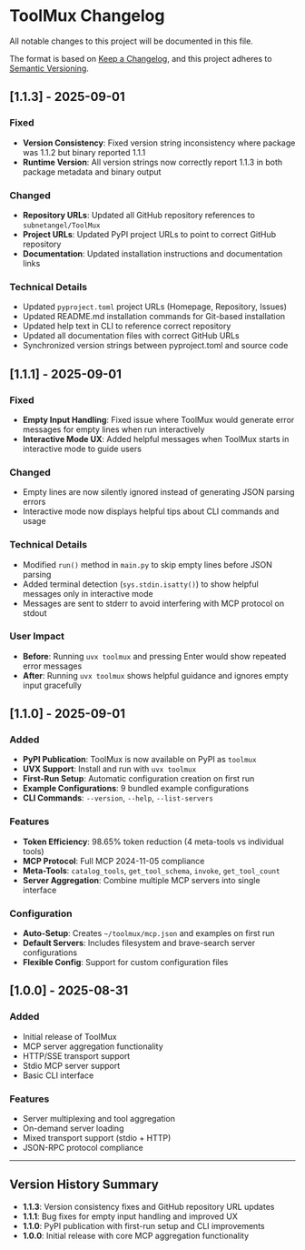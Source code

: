 # ToolMux Changelog

All notable changes to this project will be documented in this file.

The format is based on [Keep a Changelog](https://keepachangelog.com/en/1.0.0/),
and this project adheres to [Semantic Versioning](https://semver.org/spec/v2.0.0.html).

## [1.1.3] - 2025-09-01

### Fixed
- **Version Consistency**: Fixed version string inconsistency where package was 1.1.2 but binary reported 1.1.1
- **Runtime Version**: All version strings now correctly report 1.1.3 in both package metadata and binary output

### Changed
- **Repository URLs**: Updated all GitHub repository references to `subnetangel/ToolMux`
- **Project URLs**: Updated PyPI project URLs to point to correct GitHub repository
- **Documentation**: Updated installation instructions and documentation links

### Technical Details
- Updated `pyproject.toml` project URLs (Homepage, Repository, Issues)
- Updated README.md installation commands for Git-based installation
- Updated help text in CLI to reference correct repository
- Updated all documentation files with correct GitHub URLs
- Synchronized version strings between pyproject.toml and source code

## [1.1.1] - 2025-09-01

### Fixed
- **Empty Input Handling**: Fixed issue where ToolMux would generate error messages for empty lines when run interactively
- **Interactive Mode UX**: Added helpful messages when ToolMux starts in interactive mode to guide users

### Changed
- Empty lines are now silently ignored instead of generating JSON parsing errors
- Interactive mode now displays helpful tips about CLI commands and usage

### Technical Details
- Modified `run()` method in `main.py` to skip empty lines before JSON parsing
- Added terminal detection (`sys.stdin.isatty()`) to show helpful messages only in interactive mode
- Messages are sent to stderr to avoid interfering with MCP protocol on stdout

### User Impact
- **Before**: Running `uvx toolmux` and pressing Enter would show repeated error messages
- **After**: Running `uvx toolmux` shows helpful guidance and ignores empty input gracefully

## [1.1.0] - 2025-09-01

### Added
- **PyPI Publication**: ToolMux is now available on PyPI as `toolmux`
- **UVX Support**: Install and run with `uvx toolmux`
- **First-Run Setup**: Automatic configuration creation on first run
- **Example Configurations**: 9 bundled example configurations
- **CLI Commands**: `--version`, `--help`, `--list-servers`

### Features
- **Token Efficiency**: 98.65% token reduction (4 meta-tools vs individual tools)
- **MCP Protocol**: Full MCP 2024-11-05 compliance
- **Meta-Tools**: `catalog_tools`, `get_tool_schema`, `invoke`, `get_tool_count`
- **Server Aggregation**: Combine multiple MCP servers into single interface

### Configuration
- **Auto-Setup**: Creates `~/toolmux/mcp.json` and examples on first run
- **Default Servers**: Includes filesystem and brave-search server configurations
- **Flexible Config**: Support for custom configuration files

## [1.0.0] - 2025-08-31

### Added
- Initial release of ToolMux
- MCP server aggregation functionality
- HTTP/SSE transport support
- Stdio MCP server support
- Basic CLI interface

### Features
- Server multiplexing and tool aggregation
- On-demand server loading
- Mixed transport support (stdio + HTTP)
- JSON-RPC protocol compliance

---

## Version History Summary

- **1.1.3**: Version consistency fixes and GitHub repository URL updates
- **1.1.1**: Bug fixes for empty input handling and improved UX
- **1.1.0**: PyPI publication with first-run setup and CLI improvements  
- **1.0.0**: Initial release with core MCP aggregation functionality
